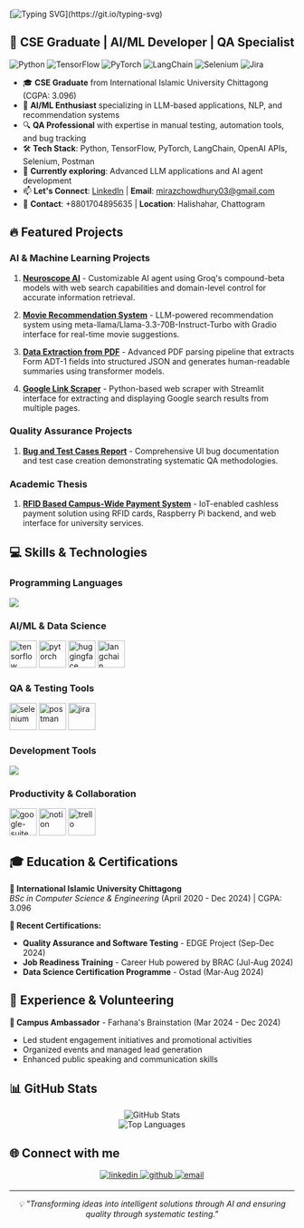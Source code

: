 [![Typing SVG](https://readme-typing-svg.demolab.com?font=Fira+Code&size=28&pause=1000&color=38b6ff&width=600&lines=Hi+%F0%9F%91%8B%2C+I'm+Miraj+Uddin+Chowdhury.;%F0%9F%A4%96+AI+%26+Machine+Learning+Enthusiast.;%F0%9F%94%A7+Quality+Assurance+Specialist.)](https://git.io/typing-svg)

## 🚀 CSE Graduate | AI/ML Developer | QA Specialist

![Python](https://img.shields.io/badge/-Python-3776AB?style=flat-square&logo=python&logoColor=white)
![TensorFlow](https://img.shields.io/badge/-TensorFlow-FF6F00?style=flat-square&logo=tensorflow&logoColor=white)
![PyTorch](https://img.shields.io/badge/-PyTorch-EE4C2C?style=flat-square&logo=pytorch&logoColor=white)
![LangChain](https://img.shields.io/badge/-LangChain-1C3C3C?style=flat-square&logo=langchain&logoColor=white)
![Selenium](https://img.shields.io/badge/-Selenium-43B02A?style=flat-square&logo=selenium&logoColor=white)
![Jira](https://img.shields.io/badge/-Jira-0052CC?style=flat-square&logo=jira&logoColor=white)

- 🎓 **CSE Graduate** from International Islamic University Chittagong (CGPA: 3.096)
- 🤖 **AI/ML Enthusiast** specializing in LLM-based applications, NLP, and recommendation systems
- 🔍 **QA Professional** with expertise in manual testing, automation tools, and bug tracking
- 🛠️ **Tech Stack**: Python, TensorFlow, PyTorch, LangChain, OpenAI APIs, Selenium, Postman
- 🌱 **Currently exploring**: Advanced LLM applications and AI agent development
- 📫 **Let's Connect**: [LinkedIn](https://www.linkedin.com/in/miraj-uddin-chowdhury-0476b8202/) | **Email**: mirazchowdhury03@gmail.com
- 📱 **Contact**: +8801704895635 | **Location**: Halishahar, Chattogram

## 🔥 Featured Projects

### AI & Machine Learning Projects

1. **[Neuroscope AI](https://huggingface.co/spaces/Miraj74/Neuroscope)** - Customizable AI agent using Groq's compound-beta models with web search capabilities and domain-level control for accurate information retrieval.

2. **[Movie Recommendation System](https://huggingface.co/spaces/Miraj74/CMRS)** - LLM-powered recommendation system using meta-llama/Llama-3.3-70B-Instruct-Turbo with Gradio interface for real-time movie suggestions.

3. **[Data Extraction from PDF](https://github.com/mirazchowdhury/Data-extraction-from-pdf)** - Advanced PDF parsing pipeline that extracts Form ADT-1 fields into structured JSON and generates human-readable summaries using transformer models.

4. **[Google Link Scraper](https://github.com/mirazchowdhury/NLP_Works/blob/main/Data%20Collection/Projects/links_script_all.py)** - Python-based web scraper with Streamlit interface for extracting and displaying Google search results from multiple pages.

### Quality Assurance Projects

1. **[Bug and Test Cases Report](https://docs.google.com/spreadsheets/d/1JEFZ7JYxYSLyI69fAvCUxlZydpjx9Iz6SJNVtBlttwo/edit?gid=2133122757#gid=2133122757)** - Comprehensive UI bug documentation and test case creation demonstrating systematic QA methodologies.

### Academic Thesis

1. **[RFID Based Campus-Wide Payment System](https://drive.google.com/file/d/1ohxHTPZprDW1m4CxrTgBPNx0G4zy4uOV/view)** - IoT-enabled cashless payment solution using RFID cards, Raspberry Pi backend, and web interface for university services.

## 💻 Skills & Technologies

### Programming Languages

<p align="left">
    <a href="https://skillicons.dev">
        <img src="https://skillicons.dev/icons?i=python,cpp,java,js,c,html,css" />
    </a>
</p>

### AI/ML & Data Science

<p align="left">
    <img width="48" height="48" src="https://cdn.jsdelivr.net/gh/devicons/devicon/icons/tensorflow/tensorflow-original.svg" alt="tensorflow"/>
    <img width="48" height="48" src="https://cdn.jsdelivr.net/gh/devicons/devicon/icons/pytorch/pytorch-original.svg" alt="pytorch"/>
    <img width="48" height="48" src="https://huggingface.co/front/assets/huggingface_logo-noborder.svg" alt="huggingface"/>
    <img width="48" height="48" src="https://python.langchain.com/img/brand/wordmark.png" alt="langchain"/>
</p>

### QA & Testing Tools

<p align="left">
    <img width="48" height="48" src="https://cdn.jsdelivr.net/gh/devicons/devicon/icons/selenium/selenium-original.svg" alt="selenium"/>
    <img width="48" height="48" src="https://www.vectorlogo.zone/logos/getpostman/getpostman-icon.svg" alt="postman"/>
    <img width="48" height="48" src="https://cdn.jsdelivr.net/gh/devicons/devicon/icons/jira/jira-original.svg" alt="jira"/>
</p>

### Development Tools

<p align="left">
    <a href="https://skillicons.dev">
        <img src="https://skillicons.dev/icons?i=git,github,latex,vscode"/>
    </a>
</p>

### Productivity & Collaboration

<p align="left">
    <img width="48" height="48" src="https://cdn.jsdelivr.net/gh/devicons/devicon/icons/google/google-original.svg" alt="google-suite"/>
    <img width="48" height="48" src="https://www.notion.so/images/logo-ios.png" alt="notion"/>
    <img width="48" height="48" src="https://cdn.jsdelivr.net/gh/devicons/devicon/icons/trello/trello-plain.svg" alt="trello"/>
</p>

## 🎓 Education & Certifications

**🏫 International Islamic University Chittagong**  
_BSc in Computer Science & Engineering_ (April 2020 - Dec 2024) | CGPA: 3.096

**📜 Recent Certifications:**

- **Quality Assurance and Software Testing** - EDGE Project (Sep-Dec 2024)
- **Job Readiness Training** - Career Hub powered by BRAC (Jul-Aug 2024)
- **Data Science Certification Programme** - Ostad (Mar-Aug 2024)

## 🤝 Experience & Volunteering

**🎯 Campus Ambassador** - Farhana's Brainstation (Mar 2024 - Dec 2024)

- Led student engagement initiatives and promotional activities
- Organized events and managed lead generation
- Enhanced public speaking and communication skills

## 📊 GitHub Stats

<div align="center">
    <img src="https://github-readme-stats.vercel.app/api?username=mirazchowdhury&show_icons=true&theme=radical&hide_border=true" alt="GitHub Stats" />
</div>

<div align="center">
    <img src="https://github-readme-stats.vercel.app/api/top-langs/?username=mirazchowdhury&layout=compact&theme=radical&hide_border=true" alt="Top Languages" />
</div>

## 🌐 Connect with me

<div align="center">
    <a href="https://www.linkedin.com/in/miraj-uddin-chowdhury-0476b8202/" target="_blank">
        <img src="https://img.shields.io/badge/LinkedIn-0077B5?style=for-the-badge&logo=linkedin&logoColor=white" alt="linkedin" style="margin-bottom: 5px;" />
    </a>
    <a href="https://github.com/mirazchowdhury" target="_blank">
        <img src="https://img.shields.io/badge/GitHub-100000?style=for-the-badge&logo=github&logoColor=white" alt="github" style="margin-bottom: 5px;" />
    </a>
    <a href="mailto:mirazchowdhury03@gmail.com" target="_blank">
        <img src="https://img.shields.io/badge/Gmail-D14836?style=for-the-badge&logo=gmail&logoColor=white" alt="email" style="margin-bottom: 5px;" />
    </a>
</div>

---

<div align="center">
    <i>💡 "Transforming ideas into intelligent solutions through AI and ensuring quality through systematic testing."</i>
</div>
